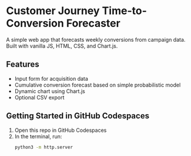 # Customer Journey Time-to-Conversion Forecaster

A simple web app that forecasts weekly conversions from campaign data. Built with vanilla JS, HTML, CSS, and Chart.js.

## Features

- Input form for acquisition data
- Cumulative conversion forecast based on simple probabilistic model
- Dynamic chart using Chart.js
- Optional CSV export

## Getting Started in GitHub Codespaces

1. Open this repo in GitHub Codespaces
2. In the terminal, run:
   ```bash
   python3 -m http.server

